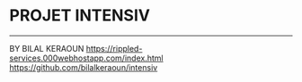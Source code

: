 # PROJET INTENSIV
***
BY BILAL KERAOUN
https://rippled-services.000webhostapp.com/index.html
https://github.com/bilalkeraoun/intensiv